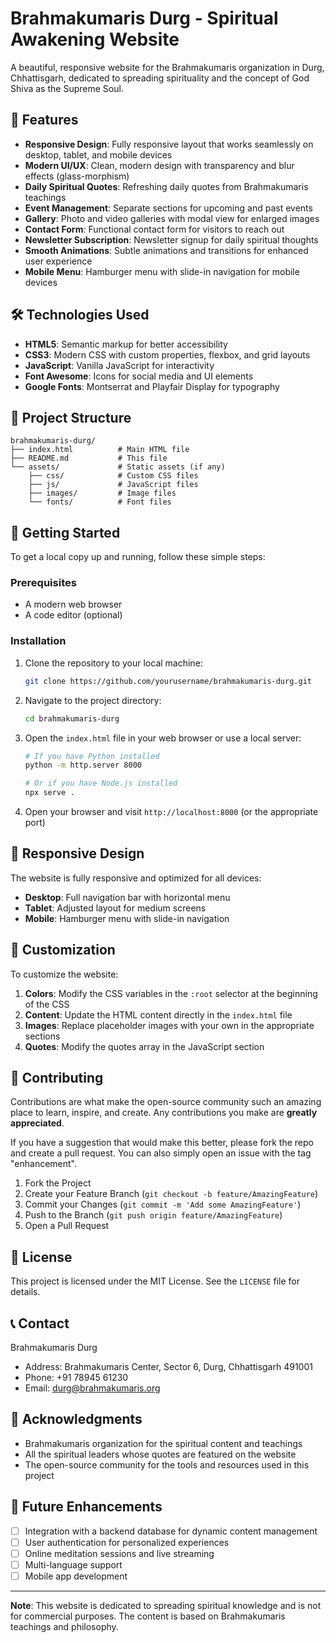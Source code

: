 

# Brahmakumaris Durg - Spiritual Awakening Website

A beautiful, responsive website for the Brahmakumaris organization in Durg, Chhattisgarh, dedicated to spreading spirituality and the concept of God Shiva as the Supreme Soul.

## 🌟 Features

- **Responsive Design**: Fully responsive layout that works seamlessly on desktop, tablet, and mobile devices
- **Modern UI/UX**: Clean, modern design with transparency and blur effects (glass-morphism)
- **Daily Spiritual Quotes**: Refreshing daily quotes from Brahmakumaris teachings
- **Event Management**: Separate sections for upcoming and past events
- **Gallery**: Photo and video galleries with modal view for enlarged images
- **Contact Form**: Functional contact form for visitors to reach out
- **Newsletter Subscription**: Newsletter signup for daily spiritual thoughts
- **Smooth Animations**: Subtle animations and transitions for enhanced user experience
- **Mobile Menu**: Hamburger menu with slide-in navigation for mobile devices

## 🛠️ Technologies Used

- **HTML5**: Semantic markup for better accessibility
- **CSS3**: Modern CSS with custom properties, flexbox, and grid layouts
- **JavaScript**: Vanilla JavaScript for interactivity
- **Font Awesome**: Icons for social media and UI elements
- **Google Fonts**: Montserrat and Playfair Display for typography

## 📁 Project Structure

```
brahmakumaris-durg/
├── index.html          # Main HTML file
├── README.md           # This file
└── assets/             # Static assets (if any)
    ├── css/            # Custom CSS files
    ├── js/             # JavaScript files
    ├── images/         # Image files
    └── fonts/          # Font files
```

## 🚀 Getting Started

To get a local copy up and running, follow these simple steps:

### Prerequisites

- A modern web browser
- A code editor (optional)

### Installation

1. Clone the repository to your local machine:
   ```bash
   git clone https://github.com/yourusername/brahmakumaris-durg.git
   ```

2. Navigate to the project directory:
   ```bash
   cd brahmakumaris-durg
   ```

3. Open the `index.html` file in your web browser or use a local server:
   ```bash
   # If you have Python installed
   python -m http.server 8000
   
   # Or if you have Node.js installed
   npx serve .
   ```

4. Open your browser and visit `http://localhost:8000` (or the appropriate port)

## 📱 Responsive Design

The website is fully responsive and optimized for all devices:

- **Desktop**: Full navigation bar with horizontal menu
- **Tablet**: Adjusted layout for medium screens
- **Mobile**: Hamburger menu with slide-in navigation

## 🎨 Customization

To customize the website:

1. **Colors**: Modify the CSS variables in the `:root` selector at the beginning of the CSS
2. **Content**: Update the HTML content directly in the `index.html` file
3. **Images**: Replace placeholder images with your own in the appropriate sections
4. **Quotes**: Modify the quotes array in the JavaScript section

## 🤝 Contributing

Contributions are what make the open-source community such an amazing place to learn, inspire, and create. Any contributions you make are **greatly appreciated**.

If you have a suggestion that would make this better, please fork the repo and create a pull request. You can also simply open an issue with the tag "enhancement".

1. Fork the Project
2. Create your Feature Branch (`git checkout -b feature/AmazingFeature`)
3. Commit your Changes (`git commit -m 'Add some AmazingFeature'`)
4. Push to the Branch (`git push origin feature/AmazingFeature`)
5. Open a Pull Request

## 📝 License

This project is licensed under the MIT License. See the `LICENSE` file for details.

## 📞 Contact

Brahmakumaris Durg
- Address: Brahmakumaris Center, Sector 6, Durg, Chhattisgarh 491001
- Phone: +91 78945 61230
- Email: durg@brahmakumaris.org

## 🙏 Acknowledgments

- Brahmakumaris organization for the spiritual content and teachings
- All the spiritual leaders whose quotes are featured on the website
- The open-source community for the tools and resources used in this project

## 🔮 Future Enhancements

- [ ] Integration with a backend database for dynamic content management
- [ ] User authentication for personalized experiences
- [ ] Online meditation sessions and live streaming
- [ ] Multi-language support
- [ ] Mobile app development

---

**Note**: This website is dedicated to spreading spiritual knowledge and is not for commercial purposes. The content is based on Brahmakumaris teachings and philosophy.
